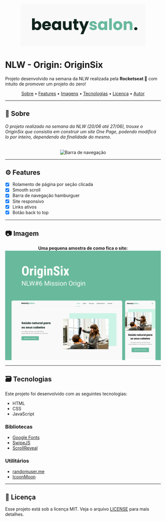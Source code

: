<div align="center">
    <img src="img/logo.png" alt="Logo">
</div>

# NLW - Origin: OriginSix
Projeto desenvolvido na semana da NLW realizada pela **Rocketseat 🚀** com intuito de promover um projeto do zero!

<div align="center">
    <a href="#sobre">Sobre</a> •
    <a href="#features">Features</a> •
    <a href="#imagens">Imagens</a> •
    <a href="#tecnologias">Tecnologias</a> •
    <a href="#licença">Licença</a> •
    <a href="#autor">Autor</a>
</div>

---

## 💬 Sobre
<h6>
    O projeto realizado na semana da NLW (20/06 até 27/06), trouxe o <stong>OriginSix</strong> que consistia em construir um site <i>One Page</i>, podendo modificá lo por inteiro, dependendo da finalidade do mesmo.
</h6>

<div align="center">
    <img src="img/barra-navegaçao-OriginSix.png" alt="Barra de navegação">
</div>

---

## ⚙️ Features

- [x] Rolamento de página por seção clicada
- [x] Smooth scroll
- [x] Barra de navegação hamburguer
- [x] Site responsivo
- [x] Links ativos
- [x] Botão back to top

---

## 📷 Imagem

<div align="center">
    <strong>Uma pequena amostra de como fica o site:</strong>
    <img src="img/preview.png" alt="Preview site">
</div>

---

## 🗃️ Tecnologias

Este projeto foi desenvolvido com as seguintes tecnologias:
* HTML
* CSS
* JavaScript

### Bibliotecas
* [Google Fonts](https://fonts.google.com/)
* [SwipeJS](https://swiperjs.com/)
* [ScrollReveal](https://scrollrevealjs.org/)

### Utilitários
  * [randomuser.me](https://randomuser.me/photos)
  * [IcoonMoon](https://icomoon.io/)


---

## 📁 Licença
Esse projeto está sob a licença MIT. Veja o arquivo [LICENSE](https://github.com/gabrlcj/nlw-together-origin/blob/bb6fa4cc658936665aef310a69c7a38665624762/LICENSE) para mais detalhes.
